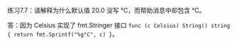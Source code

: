 练习7.7：请解释为什么默认值 20.0 没写 ℃，而帮助消息中却包含 ℃。

答：因为 Celsius 实现了 fmt.Stringer 接口 `func (c Celsius) String() string { return fmt.Sprintf("%g°C", c) }`。